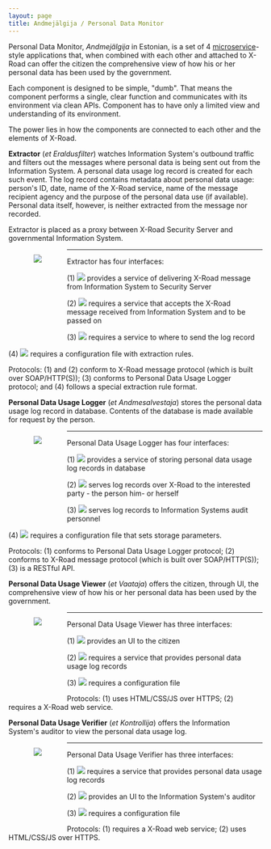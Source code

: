```yaml
---
layout: page
title: Andmejälgija / Personal Data Monitor
---
```


Personal Data Monitor, *Andmejälgija* in Estonian, is a set of 4 [microservice](https://en.wikipedia.org/wiki/Microservices)-style  applications that, when combined with each other and attached to X-Road can offer the citizen the comprehensive view of how his or her personal data has been used by the government.

Each component is designed to be simple, "dumb". That means the component performs a single, clear function and communicates with its environment via clean APIs. Component has to have only a limited view and understanding of its environment. 

The power lies in how the components are connected to each other and the elements of X-Road.

**Extractor** (*et* *Eraldusfilter*) watches Information System's outbound traffic and filters out the messages where personal data is being sent out from the Information System. A personal data usage log record is created for each such event. The log record contains metadata about personal data usage: person's ID, date, name of the X-Road service, name of the message recipient agency and the purpose of the personal data use (if available). Personal data itself, however, is neither extracted from the message nor recorded. 

Extractor is placed as a proxy between X-Road Security Server and governmental Information System.  

<img style='float:left; margin: 10px 50px 160px 50px;' src='{{ site.url }}/img/Extractor.svg'>

---
Extractor has four interfaces:

(1) <img style='display: inline-block;' src='{{ site.url }}/img/ProvidesRIGHT.svg'> provides a service of delivering X-Road message from Information System to Security Server

(2) <img style='display: inline-block;' src='{{ site.url }}/img/RequiresLEFT.svg'> requires a service that accepts the X-Road message received from Information System and to be passed on

(3) <img style='display: inline-block;' src='{{ site.url }}/img/RequiresDOWN.svg'> requires a service to where to send the log record

(4) <img style='display: inline-block;' src='{{ site.url }}/img/ConfUP.svg'> requires a configuration file with extraction rules.

Protocols: (1) and (2) conform to X-Road message protocol (which is built over SOAP/HTTP(S)); (3) conforms to Personal Data Usage Logger protocol; and (4) follows a special extraction rule format.

**Personal Data Usage Logger** (*et* *Andmesalvestaja*) stores the personal data usage log record in database. Contents of the database is made available for request by the person.  

<img style='float:left; margin: 10px 50px 160px 50px;'  src='{{ site.url }}/img/Logger.svg'>

---
Personal Data Usage Logger has four interfaces:

(1) <img style='display: inline-block;' src='{{ site.url }}/img/ProvidesUP.svg'> provides a service of storing personal data usage log records in database

(2) <img style='display: inline-block;' src='{{ site.url }}/img/ProvidesLEFT.svg'> serves log records over X-Road to the interested party - the person him- or herself 

(3) <img style='display: inline-block;' src='{{ site.url }}/img/ProvidesDOWN.svg'> serves log records to Information Systems audit personnel

(4) <img style='display: inline-block;' src='{{ site.url }}/img/ConfRIGHT.svg'> requires a configuration file that sets storage parameters.

Protocols: (1) conforms to Personal Data Usage Logger protocol; (2) conforms to X-Road message protocol (which is built over SOAP/HTTP(S)); (3) is a RESTful API.

**Personal Data Usage Viewer** (*et* *Vaataja*) offers the citizen, through UI, the comprehensive view of how his or her personal data has been used by the government.  

<img style='float:left; margin: 10px 50px 140px 50px;'  src='{{ site.url }}/img/Viewer.svg'>

---
Personal Data Usage Viewer has three interfaces:

(1) <img style='display: inline-block;' src='{{ site.url }}/img/ProvidesLEFT.svg'> provides an UI to the citizen

(2) <img style='display: inline-block;' src='{{ site.url }}/img/RequiresRIGHT.svg'> requires a service that provides personal data usage log records 

(3) <img style='display: inline-block;' src='{{ site.url }}/img/ConfUP.svg'> requires a configuration file

Protocols: (1) uses HTML/CSS/JS over HTTPS; (2) requires a X-Road web service.

**Personal Data Usage Verifier** (*et* *Kontrollija*) offers the Information System's auditor to view the personal data usage log.  

<img style='float:left; margin: 10px 50px 140px 50px;'  src='{{ site.url }}/img/Verifier.svg'>

---
Personal Data Usage Verifier has three interfaces:

(1) <img style='display: inline-block;' src='{{ site.url }}/img/RequiresLEFT.svg'> requires a service that provides personal data usage log records 

(2) <img style='display: inline-block;' src='{{ site.url }}/img/ProvidesLEFT.svg'> provides an UI to the Information System's auditor

(3) <img style='display: inline-block;' src='{{ site.url }}/img/ConfUP.svg'> requires a configuration file

Protocols: (1) requires a X-Road web service; (2) uses HTML/CSS/JS over HTTPS.





